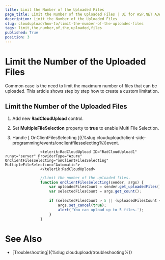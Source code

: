 ```yaml
---
title: Limit the Number of the Uploaded Files
page_title: Limit the Number of the Uploaded Files | UI for ASP.NET AJAX Documentation
description: Limit the Number of the Uploaded Files
slug: cloudupload/how-to/limit-the-number-of-the-uploaded-files
tags: limit,the,number,of,the,uploaded,files
published: True
position: 3
---
```


# Limit the Number of the Uploaded Files



Common case is the need to limit the maximum number of files that can be uploaded. This article shows step by step how to create a custom limitation.

## Limit the Number of the Uploaded Files

1. Add new __RadCloudUpload__ control.

1. Set __MultipleFileSelection__ property to __true__ to enable Multi File Selection.

1. Handle [ OnClientFilesSelecting ]({%slug cloudupload/client-side-programming/events/onclientfilesselecting%})event.



````ASPNET
	            <telerik:RadCloudUpload ID="RadCloudUpload1" runat="server" ProviderType="Azure" OnClientFilesSelecting="onClientFilesSelecting" MultipleFileSelection="Automatic">
	            </telerik:RadCloudUpload>
````
````JavaScript
	            //Limit the number of the uploaded files.
	            function onClientFilesSelecting(sender, args) {
	                var uploadedFilesCount = sender.get_uploadedFiles().length;
	                var selectedFilesCount = args.get_count();
	
	                if (selectedFilesCount > 5 || (uploadedFilesCount + selectedFilesCount > 5)) {
	                    args.set_cancel(true);
	                    alert('You can upload up to 5 files.');
	                }
	            }
````


# See Also

 * [Troubleshooting]({%slug cloudupload/troubleshooting%})

